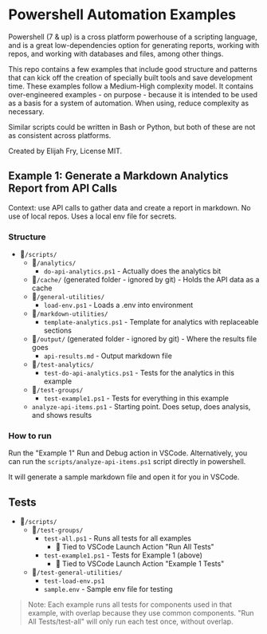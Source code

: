 # Powershell Automation Examples

Powershell (7 & up) is a cross platform powerhouse of a scripting language, and is a great low-dependencies option for generating reports, working with repos, and working with databases and files, among other things.

This repo contains a few examples that include good structure and patterns that can kick off the creation of specially built tools and save development time. These examples follow a Medium-High complexity model. It contains over-engineered examples - on purpose - because it is intended to be used as a basis for a system of automation. When using, reduce complexity as necessary.

Similar scripts could be written in Bash or Python, but both of these are not as consistent across platforms.

Created by Elijah Fry, License MIT.

## Example 1: Generate a Markdown Analytics Report from API Calls

Context: use API calls to gather data and create a report in markdown. No use of local repos. Uses a local env file for secrets.

### Structure

- 📂`/scripts/`
  - 📂`/analytics/`
    - `do-api-analytics.ps1` - Actually does the analytics bit
  - 📂`/cache/` (generated folder - ignored by git) - Holds the API data as a cache
  - 📂`/general-utilities/`
    - `load-env.ps1` - Loads a .env into environment
  - 📂`/markdown-utilities/`
    - `template-analytics.ps1` - Template for analytics with replaceable sections
  - 📂`/output/` (generated folder - ignored by git) - Where the results file goes
    - `api-results.md` - Output markdown file
  - 📂`/test-analytics/`
    - `test-do-api-analytics.ps1` - Tests for the analytics in this example
  - 📂`/test-groups/`
    - `test-example1.ps1` - Tests for everything in this example
  - `analyze-api-items.ps1` - Starting point. Does setup, does analysis, and shows results

### How to run

Run the "Example 1" Run and Debug action in VSCode. Alternatively, you can run the `scripts/analyze-api-items.ps1` script directly in powershell.

It will generate a sample markdown file and open it for you in VSCode.

## Tests

- 📂`/scripts/`
  - 📂`/test-groups/`
    - `test-all.ps1` - Runs all tests for all examples
      - 🚀 Tied to VSCode Launch Action "Run All Tests"
    - `test-example1.ps1` - Tests for Example 1 (above)
      - 🚀 Tied to  VSCode Launch Action "Example 1 Tests"
  - 📂`/test-general-utilities/`
    - `test-load-env.ps1`
    - `sample.env` - Sample env file for testing

> Note: Each example runs all tests for components used in that example, with overlap because they use common components. "Run All Tests/test-all" will only run each test once, without overlap.
